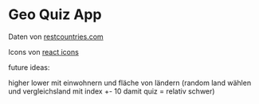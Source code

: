 # Geo Quiz App

Daten von [restcountries.com](https://restcountries.com)

Icons von [react icons](https://react-icons.github.io/react-icons/)

future ideas:

higher lower mit einwohnern und fläche von ländern
(random land wählen und vergleichsland mit index +- 10 damit quiz = relativ schwer)
